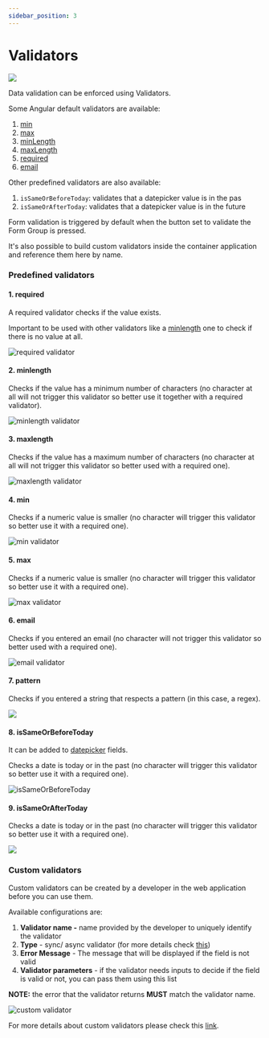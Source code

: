 ```yaml
---
sidebar_position: 3
---
```


# Validators

![](./img/validators.png)

Data validation can be enforced using Validators.

Some Angular default validators are available:

1. [min](https://angular.io/api/forms/Validators#min)
2. [max](https://angular.io/api/forms/Validators#max)
3. [minLength](https://angular.io/api/forms/Validators#minlength)
4. [maxLength](https://angular.io/api/forms/Validators#maxlength)
5. [required](https://angular.io/api/forms/Validators#required)
6. [email](https://angular.io/api/forms/Validators#email)

Other predefined validators are also available:

1. `isSameOrBeforeToday`: validates that a datepicker value is in the pas
2. `isSameOrAfterToday`: validates that a datepicker value is in the future

Form validation is triggered by default when the button set to validate the Form Group is pressed.

It's also possible to build custom validators inside the container application and reference them here by name.

### Predefined validators

#### 1. required

A required validator checks if the value exists.

Important to be used with other validators like a [minlength](validators.md#2.-minlength) one to check if there is no value at all.

![required validator](./img/validators.png)

#### 2. minlength

Checks if the value has a minimum number of characters (no character at all will not trigger this validator so better use it together with a required validator).

![minlength validator](./img/validator_minlength.png)

#### 3. maxlength

Checks if the value has a maximum number of characters (no character at all will not trigger this validator so better used with a required one).

![maxlength validator](./img/validator_maxlength.png)

#### 4. min

Checks if a numeric value is smaller (no character will trigger this validator so better use it with a required one).

![min validator](./img/validator_min.png)

#### 5. max

Checks if a numeric value is smaller (no character will trigger this validator so better use it with a required one).

![max validator](./img/validator_max.png)

#### 6. email

Checks if you entered an email (no character will not trigger this validator so better used with a required one).

![email validator](./img/validator_email.png)

#### 7. pattern

Checks if you entered a string that respects a pattern (in this case, a regex).

![](./img/validator_pattern.png)

#### 8. isSameOrBeforeToday

It can be added to [datepicker](component-types/form-elements/datepicker-form-field.md) fields.

Checks a date is today or in the past (no character will trigger this validator so better use it with a required one).

![isSameOrBeforeToday](./img/validator_issameday.png)

#### 9. isSameOrAfterToday

Checks a date is today or in the past (no character will trigger this validator so better use it with a required one).

![](./img/validator_issamedayafter.png)

### Custom validators

Custom validators can be created by a developer in the web application before you can use them.

Available configurations are:

1. **Validator name -** name provided by the developer to uniquely identify the validator
2. **Type** - sync/ async validator (for more details check [this](https://angular.io/api/forms/AsyncValidator))
3. **Error Message** - The message that will be displayed if the field is not valid
4. **Validator parameters** - if the validator needs inputs to decide if the field is valid or not, you can pass them using this list

**NOTE:** the error that the validator returns **MUST** match the validator name.

![custom validator](./img/validator_custom.png)

For more details about custom validators please check this [link](../../core-components/renderer-sdks/using-the-angular-renderer.md).